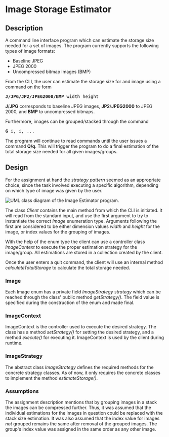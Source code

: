 # Image Storage Estimator

## Description
A command line interface program which can estimate the storage size needed for a set of images. The program currently supports the following types of image formats:
 - Baseline JPEG 
 - JPEG 2000 
 - Uncompressed bitmap images (BMP)

From the CLI, the user can estimate the storage size for and image using a command on the form

<pre><b>J/JPG/JP2/JPEG2000/BMP</b> width height</pre> 

__J__/__JPG__ corresponds to baseline JPEG images, __JP2__/__JPEG2000__ to JPEG 2000, and __BMP__ to uncompressed bitmaps. 

Furthermore, images can be grouped/stacked through the command 

<pre><b>G</b> i, i, ...</pre>

The program will continue to read commands until the user issues a command __Q/q__. This will trigger the program to do a final estimation of the total storage size needed for all given images/groups.

## Design 
For the assignment at hand the _strategy pattern_ seemed as an appropriate choice, since the task involved executing a specific algorithm, depending on which type of image was given by the user. 

![UML class diagram of the Image Estimator program.](/home/supertuba/repos/storage-estimator/IMGStorageEstimator/IMGStorageEstimatorUML.png)

The class _Client_ contains the main method from which the CLI is initiated. It will read from the standard input, and use the first argument to try to instantiate the correct _Image_ enumeration type. Arguments following the first are considered to be either dimension values _width_ and _height_ for the image, or index values for the grouping of images. 

With the help of the enum type the client can use a controller class _ImageContext_ to execute the proper estimation strategy for the image/group. All estimations are stored in a collection created by the client.

Once the user enters a quit command, the client will use an internal method _calculateTotalStorage_ to calculate the total storage needed.

### Image

Each Image enum has a private field _ImageStrategy strategy_ which can be reached through the class' public method _getStrategy()_. The field value is specified during the construction of the enum and made final. 

### ImageContext

ImageContext is the controller used to execute the desired strategy. The class has a method _setStrategy()_ for setting the desired strategy, and a method _execute()_ for executing it. ImageContext is used by the client during runtime.

### ImageStrategy

The abstract class _ImageStrategy_ defines the required methods for the concrete strategy classes. As of now, it only requires the concrete classes to implement the method _estimateStorage()_.

### Assumptions

The assignment description mentions that by grouping images in a stack the images can be compressed further. Thus, it was assumed that the individual estimations for the images in question could be replaced with the stack size estimation. It was also assumed that the index value for images _not_ grouped remains the same after removal of the grouped images. The group's index value was assigned in the same order as any other image. 
